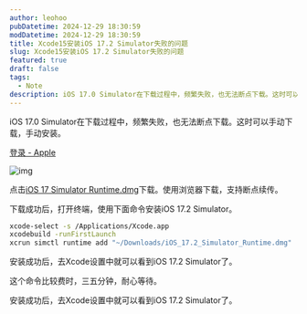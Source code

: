 ```yaml
---
author: leohoo
pubDatetime: 2024-12-29 18:30:59
modDatetime: 2024-12-29 18:30:59
title: Xcode15安装iOS 17.2 Simulator失败的问题
slug: Xcode15安装iOS 17.2 Simulator失败的问题
featured: true
draft: false
tags:
  - Note
description: iOS 17.0 Simulator在下载过程中，频繁失败，也无法断点下载。这时可以手动下载，手动安装。
---
```


iOS 17.0 Simulator在下载过程中，频繁失败，也无法断点下载。这时可以手动下载，手动安装。

[登录 - Apple](https://developer.apple.com/download/all/)

![img](@assets/images/WX20231219-165028.png)

点击[iOS 17 Simulator Runtime.dmg](https://download.developer.apple.com/Developer_Tools/iOS_17_Simulator_Runtime/iOS_17_Simulator_Runtime.dmg)下载。使用浏览器下载，支持断点续传。

下载成功后，打开终端，使用下面命令安装iOS 17.2 Simulator。

```bash
xcode-select -s /Applications/Xcode.app
xcodebuild -runFirstLaunch
xcrun simctl runtime add "~/Downloads/iOS_17.2_Simulator_Runtime.dmg"
```

安装成功后，去Xcode设置中就可以看到iOS 17.2 Simulator了。

这个命令比较费时，三五分钟，耐心等待。

安装成功后，去Xcode设置中就可以看到iOS 17.2 Simulator了。
